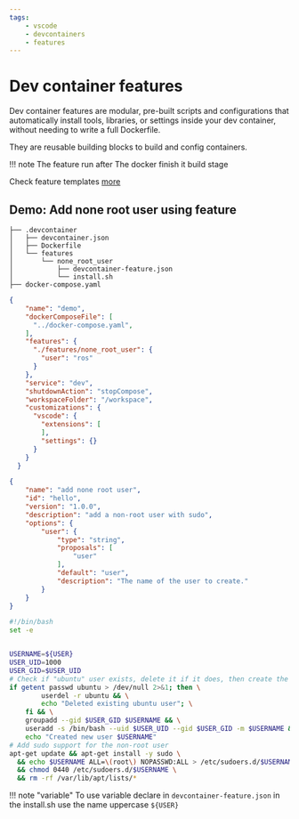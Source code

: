 ```yaml
---
tags:
    - vscode
    - devcontainers
    - features
---
```


# Dev container features

Dev container features are modular, pre-built scripts and configurations that automatically install tools, libraries, or settings inside your dev container, without needing to write a full Dockerfile.

They are reusable building blocks to build and config containers.

!!! note 
    The feature run after The docker finish it build stage


Check feature templates [more](https://github.com/devcontainers/feature-starter)

## Demo: Add none root user using feature

```
├── .devcontainer
│   ├── devcontainer.json
│   ├── Dockerfile
│   └── features
│       └── none_root_user
│           ├── devcontainer-feature.json
│           └── install.sh
├── docker-compose.yaml
```

```json title=".devcontainer.json"
{
    "name": "demo",
    "dockerComposeFile": [
      "../docker-compose.yaml",
    ],
    "features": {
      "./features/none_root_user": {
        "user": "ros"
      }
    },
    "service": "dev",
    "shutdownAction": "stopCompose",
    "workspaceFolder": "/workspace",
    "customizations": {
      "vscode": {
        "extensions": [
        ],
        "settings": {}
      }
    }
  }
```

```json title=".devcontainer/features/none_root_user/devcontainer-feature.json"
{
    "name": "add none root user",
    "id": "hello",
    "version": "1.0.0",
    "description": "add a non-root user with sudo",
    "options": {
        "user": {
            "type": "string",
            "proposals": [
                "user"
            ],
            "default": "user",
            "description": "The name of the user to create."
        }
    }
}
```

```bash title=".devcontainer/features/none_root_user/install.sh"
#!/bin/bash
set -e


USERNAME=${USER}
USER_UID=1000
USER_GID=$USER_UID
# Check if "ubuntu" user exists, delete it if it does, then create the desired user
if getent passwd ubuntu > /dev/null 2>&1; then \
        userdel -r ubuntu && \
        echo "Deleted existing ubuntu user"; \
    fi && \
    groupadd --gid $USER_GID $USERNAME && \
    useradd -s /bin/bash --uid $USER_UID --gid $USER_GID -m $USERNAME && \
    echo "Created new user $USERNAME"
# Add sudo support for the non-root user
apt-get update && apt-get install -y sudo \
  && echo $USERNAME ALL=\(root\) NOPASSWD:ALL > /etc/sudoers.d/$USERNAME\
  && chmod 0440 /etc/sudoers.d/$USERNAME \
  && rm -rf /var/lib/apt/lists/*
```

!!! note "variable"
    To use variable declare in `devcontainer-feature.json` in the install.sh use the name uppercase `${USER}`
     